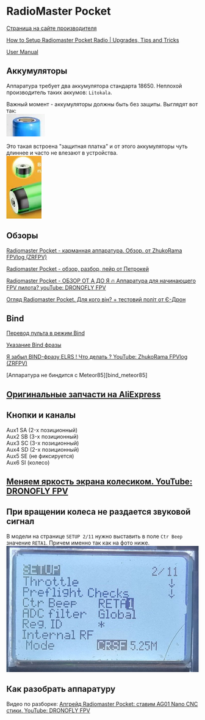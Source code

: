 # RadioMaster Pocket

[Страница на сайте производителя](https://www.radiomasterrc.com/products/pocket-radio-controller-m2)

[How to Setup Radiomaster Pocket Radio | Upgrades, Tips and Tricks](https://oscarliang.com/setup-radiomaster-pocket/)

[User Manual](Pocket_User_Manual.pdf)

## Аккумуляторы
Аппаратура требует два аккумулятора стандарта 18650. Неплохой производитель таких аккумов: `Litokala`.  

Важный момент - аккумуляторы должны быть без защиты. 
Выглядят вот так:  
![](Battery_without_protector.jpg)  

Это такая встроена "защитная платка" и от этого аккумуляторы чуть длиннее и часто не влезают в устройства.  
![](Battery_with_protector.jpg)

## Обзоры
[Radiomaster Pocket - карманная аппаратура. Обзор. от ZhukoRama FPVlog (ZRFPV)](https://www.youtube.com/watch?v=wqdwZkqQtCA)   

[Radiomaster Pocket - обзор, разбор, пейр от Петрокей](https://www.youtube.com/watch?v=xYzz5JtX9GE)  

[Radiomaster Pocket - ОБЗОР ОТ А ДО Я 🔥 Аппаратура для начинающего FPV пилота? youTube: DRONOFLY FPV](https://www.youtube.com/watch?v=rgTbqERtoGc)

[Огляд Radiomaster Pocket. Для кого він? + тестовий політ от Є-Дрон](https://www.youtube.com/watch?v=H7OgTsX0HKI) 

## Bind
[Перевод пульта в режим Bind](./../../../../60_Bind/60_Режим_Bind_пульта_EdgeTX.md)

[Указание Bind фразы](./../../../../60_Bind/56_Bind_фраза_пульта_EdgeTX.md)

[Я забыл BIND-фразу ELRS ! Что делать ? YouTube: ZhukoRama FPVlog (ZRFPV)](https://www.youtube.com/watch?v=c6mdZVzCn58)  

[Аппаратура не биндится с Meteor85][bind_meteor85]

## [Оригинальные запчасти на AliExpress](https://aliexpress.com/item/1005006011760235.html)

## Кнопки и каналы
Aux1 SA (2-х позиционный)  
Aux2 SB (3-х позиционный)  
Aux3 SC (3-х позиционный)  
Aux4 SD (2-х позиционный)  
Aux5 SE (не фиксируется)  
Aux6 SI (колесо)  

## [Меняем яркость экрана колесиком. YouTube: DRONOFLY FPV](https://www.youtube.com/shorts/s-NqV8Y4suE)

## При вращении колеса не раздается звуковой сигнал
В модели на странице `SETUP 2/11` нужно выставить в поле `Ctr Beep` значение `RETA1`. Причем именно так как на фото ниже.  
![](WheelBeep.jpg)

## Как разобрать аппаратуру
Видео по разборке: [Апгрейд Radiomaster Pocket: ставим AG01 Nano CNC стики. YouTube: DRONOFLY FPV]()
